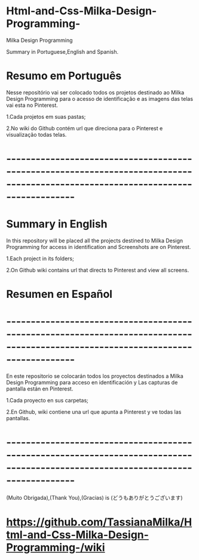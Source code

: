# Html-and-Css-Milka-Design-Programming-

 Milka Design Programming
 
 Summary in Portuguese,English and Spanish.

# Resumo em Português

Nesse repositório vai ser colocado todos os projetos destinado ao Milka Design Programming para o acesso de identificação e 
as imagens das telas vai esta no Pinterest.

1.Cada projetos em suas pastas;

2.No wiki do Github contém url que direciona para o Pinterest e visualização todas telas.

# --------------------------------------------------------------------------------------------------------------------------------


# Summary in English

In this repository will be placed all the projects destined to Milka Design Programming for access in identification and
Screenshots are on Pinterest.

1.Each project in its folders;

2.On Github wiki contains url that directs to Pinterest and view all screens.

# Resumen en Español    

# --------------------------------------------------------------------------------------------------------------------------------

En este repositorio se colocarán todos los proyectos destinados a Milka Design Programming para acceso en identificación y
Las capturas de pantalla están en Pinterest.

1.Cada proyecto en sus carpetas;

2.En Github, wiki contiene una url que apunta a Pinterest y ve todas las pantallas.


# --------------------------------------------------------------------------------------------------------------------------------

(Muito Obrigada),(Thank You),(Gracias) is (どうもありがとうございます)
 
# https://github.com/TassianaMilka/Html-and-Css-Milka-Design-Programming-/wiki
